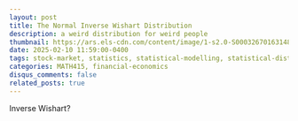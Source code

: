 ```yaml
---
layout: post
title: The Normal Inverse Wishart Distribution
description: a weird distribution for weird people
thumbnail: https://ars.els-cdn.com/content/image/1-s2.0-S0003267016314830-gr6.jpg
date: 2025-02-10 11:59:00-0400
tags: stock-market, statistics, statistical-modelling, statistical-distributions
categories: MATH415, financial-economics
disqus_comments: false
related_posts: true
---
```


Inverse Wishart?